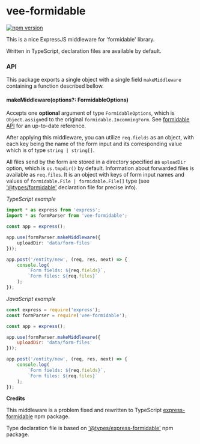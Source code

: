# vee-formidable
[![npm version](https://badge.fury.io/js/vee-formidable.svg)](https://badge.fury.io/js/vee-formidable)


This is a nice ExpressJS middleware for 'formidable' library. 

Written in TypeScript, declaration files are available by default.

### API

This package exports a single object with a single field `makeMiddleware` containing a function described bellow.

#### makeMiddleware(options?: FormidableOptions)
Accepts one **optional** argument of type `FormidableOptions`, which is `Object.assign`ed to the original `formidable.IncommingForm`. See [formidable API](https://www.npmjs.com/package/formidable) for an up-to-date reference.

  After applying this middleware, you can utilize `req.fields` as an object, with each key being the name of the form input and its corresponding value which is of type `string | string[]`. 
  
  
  All files send by the form are stored in a directory specified as `uploadDir` option, which is `os.tmpdir()` by default. 
  Information about forwarded files is available as `req.files`. 
  It is an object with keys of form input
   names and values of `formidable.File | formidable.File[]`  type (see
    ['@types/formidable'](https://www.npmjs.com/package/@types/express-formidable)  declaration file for precise info). 
  
  

*TypeScript example*
~~~typescript
import * as express from 'express';
import * as formParser from 'vee-formidable';

const app = express();

app.use(formParser.makeMiddleware({
    uploadDir: 'data/form-files'
}));

app.post('/entity/new', (req, res, next) => {
    console.log(
        `Form fields: ${req.fields}`, 
        `Form files: ${req.files}`
    );
});
~~~

*JavaScript example*

~~~javascript
const express = require('express');
const formParser = require('vee-formidable');

const app = express();

app.use(formParser.makeMiddleware({ 
    uploadDir: 'data/form-files'
}));

app.post('/entity/new', (req, res, next) => {
    console.log(
        `Form fields: ${req.fields}`, 
        `Form files: ${req.files}`
    );
});
~~~

**Credits**

This middleware is a problem fixed and rewritten to TypeScript [express-formidable]('https://www.npmjs.com/package/express-formidable') npm package.

Type declaration file is based on ['@types/express-formidable'](https://www.npmjs.com/package/@types/express-formidable) npm package.